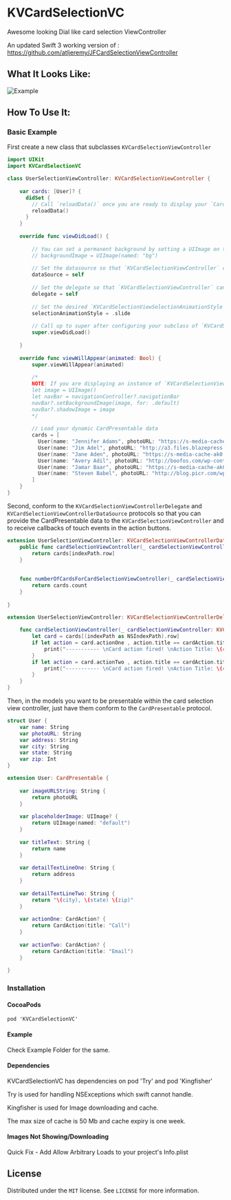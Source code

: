 # KVCardSelectionVC
Awesome looking Dial like card selection ViewController

An updated Swift 3 working version of : https://github.com/atljeremy/JFCardSelectionViewController

What It Looks Like:
------------------

![Example](https://github.com/kunalverma25/KVCardSelectionVC/raw/master/KVVC2.gif)

How To Use It:
-------------

### Basic Example

First create a new class that subclasses `KVCardSelectionViewController`
```swift
import UIKit
import KVCardSelectionVC

class UserSelectionViewController: KVCardSelectionViewController {
    
    var cards: [User]? {
      didSet {
        // Call `reloadData()` once you are ready to display your `CardPresentable` data or when there have been changes to that data that need to be represented in the UI.
        reloadData()
      }
    }
    
    override func viewDidLoad() {
        
        // You can set a permanent background by setting a UIImage on the `backgroundImage` property. If not set, the `backgroundImage` will be set using the currently selected Card's `imageURLString`.
        // backgroundImage = UIImage(named: "bg")
        
        // Set the datasource so that `KVCardSelectionViewController` can get the CardPresentable data you want to dispaly
        dataSource = self
        
        // Set the delegate so that `KVCardSelectionViewController` can notify the `delegate` of events that take place on the focused CardPresentable.
        delegate = self
        
        // Set the desired `KVCardSelectionViewSelectionAnimationStyle` to either `.slide` or `.fade`. Defaults to `.fade`.
        selectionAnimationStyle = .slide
        
        // Call up to super after configuring your subclass of `KVCardSelectionViewController`. Calling super before configuring will cause undesirable side effects.
        super.viewDidLoad()
        
    }
    
    override func viewWillAppear(animated: Bool) {
        super.viewWillAppear(animated)
        
        /*
        NOTE: If you are displaying an instance of `KVCardSelectionViewController` within a `UINavigationController`, you can use the code below to hide the navigation bar. This isn't required to use `KVCardSelectionViewController`, but `KVCardSelectionViewController` was designed to be used without a UINavigationBar.
        let image = UIImage()
        let navBar = navigationController?.navigationBar
        navBar?.setBackgroundImage(image, for: .default)
        navBar?.shadowImage = image
        */
        
        // Load your dynamic CardPresentable data
        cards = [
          User(name: "Jennifer Adams", photoURL: "https://s-media-cache-ak0.pinimg.com/736x/5d/43/0b/5d430bd15603971c939fcc9a4358a35f.jpg", address: "123 Main St", city: "Atlanta", state: "GA", zip: 12345),
          User(name: "Jim Adel", photoURL: "http://a3.files.blazepress.com/image/upload/c_fit,cs_srgb,dpr_1.0,q_80,w_620/MTI4OTkyOTM4OTM5MTYxMDU0.jpg", address: "234 Main St", city: "Atlanta", state: "GA", zip: 12345),
          User(name: "Jane Aden", photoURL: "https://s-media-cache-ak0.pinimg.com/236x/b7/65/2d/b7652d8c4cf40bc0b1ebac37bb254fcb.jpg", address: "345 Main St", city: "Atlanta", state: "GA", zip: 12345),
          User(name: "Avery Adil", photoURL: "http://boofos.com/wp-content/uploads/2013/02/Celebrity-Portraits-by-Andy-Gotts-10.jpg", address: "456 Main St", city: "Atlanta", state: "GA", zip: 12345),
          User(name: "Jamar Baar", photoURL: "https://s-media-cache-ak0.pinimg.com/736x/85/e3/8a/85e38ab9e480790e216c4f9359bb677f.jpg", address: "567 Main St", city: "Atlanta", state: "GA", zip: 12345),
          User(name: "Steven Babel", photoURL: "http://blog.picr.com/wp-content/uploads/2015/09/Andy-Gotts.jpeg", address: "678 Main St", city: "Atlanta", state: "GA", zip: 12345)
        ]
    }
}
```

Second, conform to the `KVCardSelectionViewControllerDelegate` and `KVCardSelectionViewControllerDataSource` protocols so that you can provide the CardPresentable data to the `KVCardSelectionViewController` and to receive callbacks of touch events in the action buttons.
```swift
extension UserSelectionViewController: KVCardSelectionViewControllerDataSource {
    public func cardSelectionViewController(_ cardSelectionViewController: KVCardSelectionViewController, cardForItemAtIndexPath indexPath: IndexPath) -> CardPresentable {
        return cards[indexPath.row]
    }
    
    
    func numberOfCardsForCardSelectionViewController(_ cardSelectionViewController: KVCardSelectionViewController) -> Int {
        return cards.count
    }
    
}

extension UserSelectionViewController: KVCardSelectionViewControllerDelegate {
    
    func cardSelectionViewController(_ cardSelectionViewController: KVCardSelectionViewController, didSelectCardAction cardAction: CardAction, forCardAtIndexPath indexPath: IndexPath) {
        let card = cards[(indexPath as NSIndexPath).row]
        if let action = card.actionOne , action.title == cardAction.title {
            print("----------- \nCard action fired! \nAction Title: \(cardAction.title) \nIndex Path: \(indexPath)")
        }
        if let action = card.actionTwo , action.title == cardAction.title {
            print("----------- \nCard action fired! \nAction Title: \(cardAction.title) \nIndex Path: \(indexPath)")
        }
    }
}
```

Then, in the models you want to be presentable within the card selection view controller, just have them conform to the `CardPresentable` protocol.
```swift
struct User {
    var name: String
    var photoURL: String
    var address: String
    var city: String
    var state: String
    var zip: Int
}

extension User: CardPresentable {
    
    var imageURLString: String {
        return photoURL
    }
    
    var placeholderImage: UIImage? {
        return UIImage(named: "default")
    }
    
    var titleText: String {
        return name
    }
    
    var detailTextLineOne: String {
        return address
    }
    
    var detailTextLineTwo: String {
        return "\(city), \(state) \(zip)"
    }
    
    var actionOne: CardAction? {
        return CardAction(title: "Call")
    }
    
    var actionTwo: CardAction? {
        return CardAction(title: "Email")
    }
    
}
```

### Installation

#### CocoaPods
```
pod 'KVCardSelectionVC'
```

#### Example
Check Example Folder for the same.

#### Dependencies
KVCardSelectionVC has dependencies on pod 'Try' and pod 'Kingfisher'

Try is used for handling NSExceptions which swift cannot handle.

Kingfisher is used for Image downloading and cache.

The max size of cache is 50 Mb and cache expiry is one week.

#### Images Not Showing/Downloading
Quick Fix - Add Allow Arbitrary Loads to your project's Info.plist

License
-------
Distributed under the ```MIT``` license. See ```LICENSE``` for more information.
